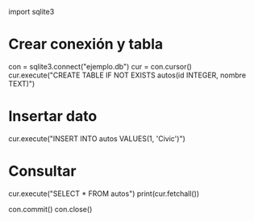 import sqlite3

# Crear conexión y tabla
con = sqlite3.connect("ejemplo.db")
cur = con.cursor()
cur.execute("CREATE TABLE IF NOT EXISTS autos(id INTEGER, nombre TEXT)")

# Insertar dato
cur.execute("INSERT INTO autos VALUES(1, 'Civic')")

# Consultar
cur.execute("SELECT * FROM autos")
print(cur.fetchall())

con.commit()
con.close()
